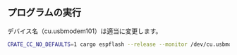 ## プログラムの実行

デバイス名（cu.usbmodem101）は適当に変更します。

```bash
CRATE_CC_NO_DEFAULTS=1 cargo espflash --release --monitor /dev/cu.usbmodem101
```
